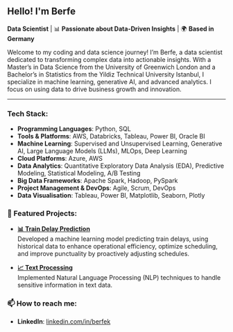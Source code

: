 ## Hello! I'm Berfe

**Data Scientist** | 📊 **Passionate about Data-Driven Insights** | 🌍 **Based in Germany**


Welcome to my coding and data science journey! I’m Berfe, a data scientist dedicated to transforming complex data into actionable insights. With a Master’s in Data Science from the University of Greenwich London and a Bachelor’s in Statistics from the Yildiz Technical University Istanbul, I specialize in machine learning, generative AI, and advanced analytics. I focus on using data to drive business growth and innovation.



---

### Tech Stack:

- **Programming Languages**: Python, SQL  
- **Tools & Platforms**: AWS, Databricks, Tableau, Power BI, Oracle BI  
- **Machine Learning**: Supervised and Unsupervised Learning, Generative AI, Large Language Models (LLMs), MLOps, Deep Learning
- **Cloud Platforms**: Azure, AWS
- **Data Analytics**: Quantitative Exploratory Data Analysis (EDA), Predictive Modeling, Statistical Modeling, A/B Testing
- **Big Data Frameworks**: Apache Spark, Hadoop, PySpark
- **Project Management & DevOps**: Agile, Scrum, DevOps
- **Data Visualisation**: Tableau, Power BI, Matplotlib, Seaborn, Plotly

### 📌 Featured Projects:

- **[📊 Train Delay Prediction](https://github.com/berfek/train-delay-prediction)**  
  Developed a machine learning model predicting train delays, using historical data to enhance operational efficiency, optimize scheduling, and improve punctuality by proactively adjusting schedules.

- **[📈 Text Processing](https://github.com/berfek/text-processing )**  
  Implemented Natural Language Processing (NLP) techniques to handle sensitive information in text data. 

### 📫 How to reach me:
- **LinkedIn**: [linkedin.com/in/berfek](https://www.linkedin.com/in/berfekolcak/)  


<!--
**berfek/berfek** is a ✨ _special_ ✨ repository because its `README.md` (this file) appears on your GitHub profile.

Here are some ideas to get you started:

- 🔭 I’m currently working on ...
- 🌱 I’m currently learning ...
- 👯 I’m looking to collaborate on ...
- 🤔 I’m looking for help with ...
- 💬 Ask me about ...
- 📫 How to reach me: ...
- 😄 Pronouns: ...
- ⚡ Fun fact: ...
-->
